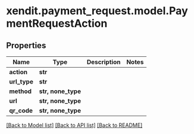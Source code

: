# xendit.payment_request.model.PaymentRequestAction


## Properties
| Name | Type | Description | Notes |
| ------------ | ------------- | ------------- | ------------- |
| **action** | **str** |  |  |
| **url_type** | **str** |  |  |
| **method** | **str, none_type** |  |  |
| **url** | **str, none_type** |  |  |
| **qr_code** | **str, none_type** |  |  |


[[Back to Model list]](../README.md#documentation-for-models) [[Back to API list]](../README.md#documentation-for-api-endpoints) [[Back to README]](../README.md)


